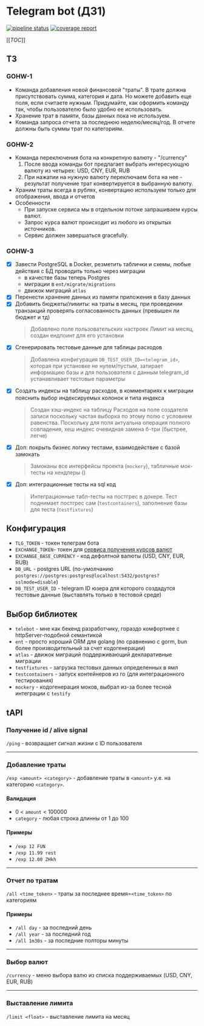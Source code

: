 # Telegram bot (ДЗ1) 

[![pipeline status](https://gitlab.ozon.dev/miromaxxs/telegram-bot/badges/master/pipeline.svg)](https://gitlab.ozon.dev/miromaxxs/telegram-bot/-/commits/master) [![coverage report](https://gitlab.ozon.dev/miromaxxs/telegram-bot/badges/master/coverage.svg)](https://gitlab.ozon.dev/miromaxxs/telegram-bot/-/commits/master)

[[_TOC_]]

## ТЗ
### GOHW-1
- Команда добавления новой финансовой "траты". В трате должна присутствовать сумма, категория и дата. Но можете добавить еще поля, если считаете нужным. Придумайте, как оформить команду так, чтобы пользователю было удобно ее использовать.
- Хранение трат в памяти, базы данных пока не используем.
- Команда запроса отчета за последнюю неделю/месяц/год. В отчете должны быть суммы трат по категориям.

### GOHW-2
- Команда переключения бота на конкретную валюту - "/currency"
    1. После ввода команды бот предлагает выбрать интересующую валюту из четырех: USD, CNY, EUR, RUB
    2. При нажатии на нужную валюту переключаем бота на нее - результат получение трат конвертируется в выбранную валюту.
- Храним траты всегда в рублях, конвертацию используем только для отображения, ввода и отчетов
- Особенности
     * При запуске сервиса мы в отдельном потоке запрашиваем курсы валют.
     * Запрос курса валют происходит из любого из открытых источников.
     * Сервис должен завершаться gracefully.
  
### GOHW-3
- [x] Завести PostgreSQL в Docker, резметить таблички и схемы, любые действия с БД проводить только через миграции
  * в качестве базы теперь Postgres
  * миграции в `ent/migrate/migrations`
  * движок миграций `atlas`
- [x] Перенести хранение данных из памяти приложения в базу данных
- [x] Добавить бюджеты/лимиты: на траты в месяц, при проведении транзакций проверять согласованность данных (превышен ли бюджет и тд)
  > Добавлено поле пользовательских настроек Лимит на месяц, создан ендпоинт для его установки
- [x] Сгенерировать тестовые данные для таблицы расходов
  > Добавлена конфигурация `DB_TEST_USER_ID=<telegram_id>`, которая при установке не нулем/пустым, затирает информацию базы 
  > и для пользователя с данным telegram_id устанавливает тестовые параметры
- [x] Создать индексы на таблицу расходов, в комментариях к миграции пояснить выбор индексируемых колонок и типа индекса
  > Создан хэш-индекс на таблицу Расходов на поле создателя записи поскольку частая выборка по этому полю с условием равенства.
  > Поскольку для поля актуальна операция полного совпадения, хеш индекс очевидная замена б-три (быстрее, легче)
- [x] Доп: покрыть бизнес логику тестами, взаимодействие с базой замокать
  > Замоканы все интерфейсы проекта (`mockery`), табличные мок-тесты на хендлеры ()
- [x] Доп: интеграционные тесты на sql код
  > Интеграционные табл-тесты на постгрес в докере. Тест поднимает постгрес сам (`testcontainers`),
  > заполнение базы для теста (`testfixtures`)

## Конфигурация
* `TLG_TOKEN` - токен телеграм бота
* `EXCHANGE_TOKEN`- токен для [сервиса получения курсов валют](https://apilayer.com/marketplace/fixer-api)
* `EXCHANGE_BASE_CURRENCY` - код дефолтной валюты (USD, CNY, EUR, RUB)
* `DB_URL` - postgres URL (по-умолчанию `postgres://postgres:postgres@localhost:5432/postgres?sslmode=disable`)
* `DB_TEST_USER_ID` - telegram ID юзера для которого создадутся тестовые данные (выставлять только в тестовой среде)

## Выбор библиотек
* `telebot` - мне как бекенд разработчику, гораздо комфортнее с httpServer-подобной семантикой  
* `ent` - просто хороший ORM для golang (по сравнению с gorm, bun более производительный за счет кодогенерации)
* `atlas` - движок миграций поддерживающий декларативные миграции
* `testfixtures` - загрузка тестовых данных определенных в ямл
* `testcontainers` - запуск контейнеров из го (для интеграционного тестирования)
* `mockery` - кодогенерация моков, выбрал из-за более тесной интеграции с `testify`

## tAPI
### Получение id / alive signal
`/ping` - возвращает сигнал жизни с ID пользователя

---
### Добавление траты
`/exp <amount> <category>` - добавление траты в `<amount>` у.е. на категорию `<category>`. 
  #### Валидация
  * 0 < `amount` < 100000
  * `category` - любая строка длинны от 1 до 100
  #### Примеры
  * `/exp 12 FUN`
  * `/exp 11.99 rest`
  * `/exp 12.00 ZHkh`

---
### Отчет по тратам
`/all <time_token>` - траты за последнее время=`<time_token>` по кaтегориям
  #### Примеры
  * `/all day` - за последний день
  * `/all year` - за последний год
  * `/all 1m30s` - за последние полторы минуты

---
### Выбор валют
`/currency` - меню выбора валю из списка поддерживаемых (USD, CNY, EUR, RUB)

---
### Выставление лимита
`/limit <float>` - выставление лимита на месяц